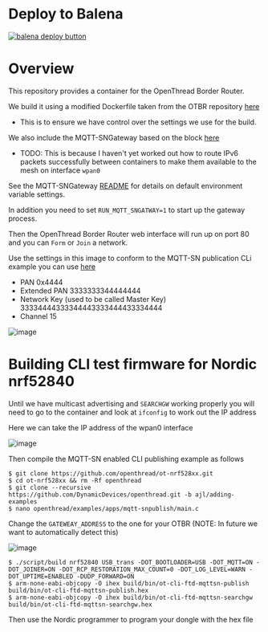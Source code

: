# Deploy to Balena

[![balena deploy button](https://www.balena.io/deploy.svg)](https://dashboard.balena-cloud.com/deploy)

# Overview

This repository provides a container for the OpenThread Border Router.

We build it using a modified Dockerfile taken from the OTBR repository [here](https://github.com/openthread/ot-br-posix/blob/main/etc/docker/Dockerfile)

- This is to ensure we have control over the settings we use for the build.

We also include the MQTT-SNGateway based on the block [here](https://github.com/DynamicDevices/mqttsn-gateway-block)

- TODO: This is because I haven't yet worked out how to route IPv6 packets successfully between containers to make them available to the mesh on interface `wpan0`

See the MQTT-SNGateway [README](https://github.com/DynamicDevices/mqttsn-gateway-block#readme) for details on default environment variable settings.

In addition you need to set `RUN_MQTT_SNGATWAY=1` to start up the gateway process.

Then the OpenThread Border Router web interface will run up on port 80 and you can `Form` or `Join` a network.

Use the settings in this image to conform to the MQTT-SN publication CLi example you can use [here](https://github.com/DynamicDevices/openthread/tree/ajl/adding-examples/examples/apps/mqtt-snpublish)

- PAN 0x4444
- Extended PAN 3333333344444444
- Network Key (used to be called Master Key) 33334444333344443333444433334444
- Channel 15
  
![image](https://github.com/DynamicDevices/openthread-border-router-block/assets/1537834/4c6f6e93-cbde-4bdd-b5a5-1df614e700c6)

# Building CLI test firmware for Nordic nrf52840

Until we have multicast advertising and `SEARCHGW` working properly you will need to go to the container and look at `ifconfig` to work out the IP address

Here we can take the IP address of the wpan0 interface

![image](https://github.com/DynamicDevices/openthread-border-router-block/assets/1537834/62cedf1d-e734-4ced-89f8-8b75823f9086)

Then compile the MQTT-SN enabled CLI publishing example as follows

```
$ git clone https://github.com/openthread/ot-nrf528xx.git
$ cd ot-nrf528xx && rm -Rf openthread
$ git clone --recursive https://github.com/DynamicDevices/openthread.git -b ajl/adding-examples
$ nano openthread/examples/apps/mqtt-snpublish/main.c 
```

Change the `GATEWEAY_ADDRESS` to the one for your OTBR (NOTE: In future we want to automatically detect this)

![image](https://github.com/DynamicDevices/openthread-border-router-block/assets/1537834/ce1777e1-8395-449b-b9f4-b07f255027f0)

```
$ ./script/build nrf52840 USB_trans -DOT_BOOTLOADER=USB -DOT_MQTT=ON -DOT_JOINER=ON -DOT_RCP_RESTORATION_MAX_COUNT=0 -DOT_LOG_LEVEL=WARN -DOT_UPTIME=ENABLED -DUDP_FORWARD=ON
$ arm-none-eabi-objcopy -O ihex build/bin/ot-cli-ftd-mqttsn-publish build/bin/ot-cli-ftd-mqttsn-publish.hex
$ arm-none-eabi-objcopy -O ihex build/bin/ot-cli-ftd-mqttsn-searchgw build/bin/ot-cli-ftd-mqttsn-searchgw.hex
```

Then use the Nordic programmer to program your dongle with the hex file
